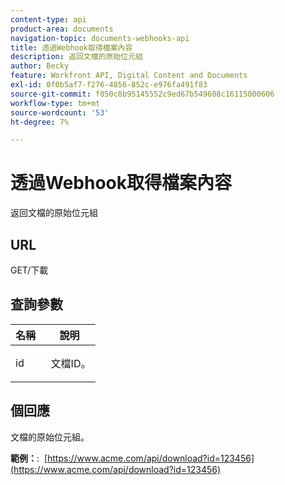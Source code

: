 ```yaml
---
content-type: api
product-area: documents
navigation-topic: documents-webhooks-api
title: 透過Webhook取得檔案內容
description: 返回文檔的原始位元組
author: Becky
feature: Workfront API, Digital Content and Documents
exl-id: 0f0b5af7-f276-4856-852c-e976fa491f83
source-git-commit: f050c8b95145552c9ed67b549608c16115000606
workflow-type: tm+mt
source-wordcount: '53'
ht-degree: 7%

---
```


# 透過Webhook取得檔案內容

返回文檔的原始位元組

## URL

GET/下載

## 查詢參數

<table style="table-layout:auto"> 
 <col> 
 <col> 
 <thead> 
  <tr> 
   <th>名稱 </th> 
   <th>說明</th> 
  </tr> 
 </thead> 
 <tbody> 
  <tr> 
   <td> <p>id</p> </td> 
   <td> 文檔ID。</td> 
  </tr> 
 </tbody> 
</table>

## 個回應

文檔的原始位元組。

**範例：**:  [https://www.acme.com/api/download?id=123456](https://www.acme.com/api/download?id=123456)

